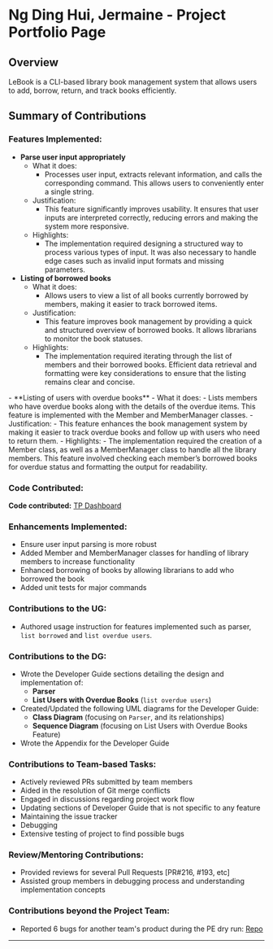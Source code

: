 # Ng Ding Hui, Jermaine - Project Portfolio Page

## Overview

LeBook is a CLI-based library book management system that allows users to
add, borrow, return, and track books efficiently.

## Summary of Contributions

### Features Implemented:

- **Parse user input appropriately**
  - What it does: 
    - Processes user input, extracts relevant information, and calls the corresponding command. This allows users to conveniently enter a single string.
  - Justification:
    - This feature significantly improves usability. It ensures that user inputs are interpreted correctly, reducing errors and making the system more responsive.
  - Highlights:
    - The implementation required designing a structured way to process various types of input. It was also necessary to handle edge cases such as invalid input formats and missing parameters.
- **Listing of borrowed books**
  - What it does:
    - Allows users to view a list of all books currently borrowed by members, making it easier to track borrowed items.
  - Justification:
    - This feature improves book management by providing a quick and structured overview of borrowed books. It allows librarians to monitor the book statuses.
  - Highlights:
    - The implementation required iterating through the list of members and their borrowed books. Efficient data retrieval and formatting were key considerations to ensure that the listing remains clear and concise.
<div style="page-break-after: always;"></div>
- **Listing of users with overdue books**
  - What it does:
    - Lists members who have overdue books along with the details of the overdue items. This feature is implemented with the Member and MemberManager classes.
  - Justification:
    - This feature enhances the book management system by making it easier to track overdue books and follow up with users who need to return them.
  - Highlights:
    - The implementation required the creation of a Member class, as well as a MemberManager class to handle all the library members. This feature involved checking each member’s borrowed books for overdue status and formatting the output for readability.

### Code Contributed:

**Code contributed:** [TP Dashboard](https://nus-cs2113-ay2425s2.github.io/tp-dashboard/?search=&sort=totalCommits%20dsc&sortWithin=title&timeframe=commit&mergegroup=&groupSelect=groupByRepos&breakdown=true&checkedFileTypes=docs~functional-code~test-code~other&since=2025-02-21&tabOpen=true&tabType=authorship&tabAuthor=jenmarieng&tabRepo=AY2425S2-CS2113-T13-3%2Ftp%5Bmaster%5D&authorshipIsMergeGroup=false&authorshipFileTypes=docs~functional-code~test-code~other&authorshipIsBinaryFileTypeChecked=false&authorshipIsIgnoredFilesChecked=false)

### Enhancements Implemented:

- Ensure user input parsing is more robust
- Added Member and MemberManager classes for handling of library members to increase functionality
- Enhanced borrowing of books by allowing librarians to add who borrowed the book
- Added unit tests for major commands

### Contributions to the UG:

- Authored usage instruction for features implemented such as parser, `list borrowed` and `list overdue users`.

### Contributions to the DG:

- Wrote the Developer Guide sections detailing the design and implementation of:
    - **Parser**
    - **List Users with Overdue Books** (`list overdue users`)
- Created/Updated the following UML diagrams for the Developer Guide:
    - **Class Diagram** (focusing on `Parser`, and its relationships)
    - **Sequence Diagram** (focusing on List Users with Overdue Books Feature)
- Wrote the Appendix for the Developer Guide

### Contributions to Team-based Tasks:

- Actively reviewed PRs submitted by team members
- Aided in the resolution of Git merge conflicts
- Engaged in discussions regarding project work flow
- Updating sections of Developer Guide that is not specific to any feature
- Maintaining the issue tracker
- Debugging
- Extensive testing of project to find possible bugs

### Review/Mentoring Contributions:

- Provided reviews for several Pull Requests [PR#216, #193, etc]
- Assisted group members in debugging process and understanding implementation concepts

### Contributions beyond the Project Team:

- Reported 6 bugs for another team's product during the PE dry run: [Repo](https://github.com/jenmarieng/ped)

---
